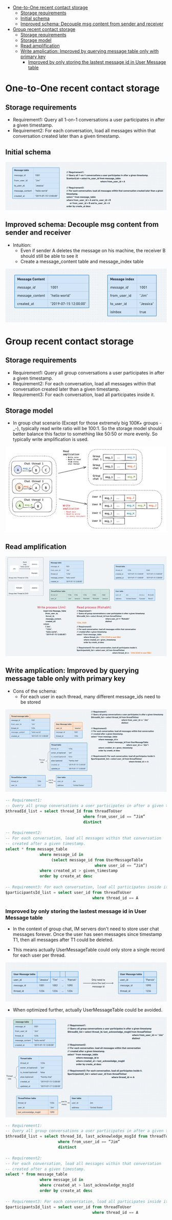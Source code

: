 - [One-to-One recent contact storage](#one-to-one-recent-contact-storage)
  - [Storage requirements](#storage-requirements)
  - [Initial schema](#initial-schema)
  - [Improved schema: Decouple msg content from sender and receiver](#improved-schema-decouple-msg-content-from-sender-and-receiver)
- [Group recent contact storage](#group-recent-contact-storage)
  - [Storage requirements](#storage-requirements-1)
  - [Storage model](#storage-model)
  - [Read amplification](#read-amplification)
  - [Write amplication: Improved by querying message table only with primary key](#write-amplication-improved-by-querying-message-table-only-with-primary-key)
    - [Improved by only storing the lastest message id in User Message table](#improved-by-only-storing-the-lastest-message-id-in-user-message-table)

# One-to-One recent contact storage
## Storage requirements
* Requirement1: Query all 1-on-1 conversations a user participates in after a given timestamp.
* Requirement2: For each conversation, load all messages within that conversation created later than a given timestamp.

## Initial schema

![](../.gitbook/assets/im_groupchat_recentContact_one_to_one.png)

## Improved schema: Decouple msg content from sender and receiver
* Intuition:
  * Even if sender A deletes the message on his machine, the receiver B should still be able to see it
  * Create a message\_content table and message\_index table

![](../.gitbook/assets/im_groupchat_recentContact_1to1_decouple.png)

# Group recent contact storage
## Storage requirements
* Requirement1: Query all group conversations a user participates in after a given timestamp.
* Requirement2: For each conversation, load all messages within that conversation created later than a given timestamp.
* Requirement3: For each conversation, load all participates inside it. 

## Storage model
* In group chat scenario (Except for those extremely big 100K+ groups -_-), typically read write ratio will be 100:1. So the storage model should better balance this factor to something like 50:50 or more evenly. So typically write amplification is used. 

![](../.gitbook/assets/im_groupchat_recentContact_storageModel.png)

## Read amplification

![](../.gitbook/assets/im_groupchat_recentContact_group.png)

## Write amplication: Improved by querying message table only with primary key
* Cons of the schema:
  * For each user in each thread, many different message_ids need to be stored

![](../.gitbook/assets/im_groupchat_recentContact_group_message_primarykey.png)

```sql
-- Requirement1: 
-- Query all group conversations a user participates in after a given timestamp
$threadId_list = select thread_Id from threadToUser
                                  where from_user_id == “Jim”
                                  distinct

-- Requirement2: 
-- For each conversation, load all messages within that conversation
-- created after a given timestamp.
select * from message_table 
               where message_id in 
                    (select message_id from UserMessageTable 
                                       where user_id == ”Jim”)
               where created_at > given_timestamp
               order by create_at desc

-- Requirement3: For each conversation, load all participates inside it. 
$participantsId_list = select user_id from threadToUser
                                      where thread_id == A
```

### Improved by only storing the lastest message id in User Message table
* In the context of group chat, IM servers don't need to store user chat messages forever. Once the user has seen messages since timestamp T1, then all messages after T1 could be deleted. 

* This means actually UserMessageTable could only store a single record for each user per thread. 

![](../.gitbook/assets/im_groupchat_recentContact_group_last_message_id.png)

* When optimized further, actually UserMessageTable could be avoided. 

![](../.gitbook/assets/im_groupchat_recentContact_group_onlyStore_last_message_id.png)

```sql
-- Requirement1: 
-- Query all group conversations a user participates in after a given timestamp
$threadId_list = select thread_Id, last_acknowledge_msgId from threadToUser
                       where from_user_id == “Jim”
                       distinct

-- Requirement2: 
-- For each conversation, load all messages within that conversation
-- created after a given timestamp.
select * from message_table 
               where message_id in 
               where created_at > last_acknowledge_msgId
               order by create_at desc

-- Requirement3: For each conversation, load all participates inside it. 
$participantsId_list = select user_id from threadToUser
                                      where thread_id == A
```